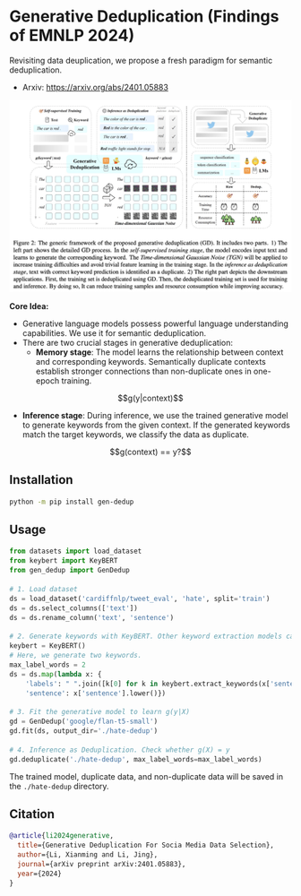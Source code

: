 # Generative Deduplication (Findings of EMNLP 2024)

Revisiting data deuplication, we propose a fresh paradigm for semantic deduplication.

- Arxiv: https://arxiv.org/abs/2401.05883

![](./assets/framework.png)


**Core Idea:**

- Generative language models possess powerful language understanding capabilities. We use it for semantic deduplication.
- There are two crucial stages in generative deduplication:
  - **Memory stage**: The model learns the relationship between context and corresponding keywords. Semantically duplicate contexts establish stronger connections than non-duplicate ones in one-epoch training.

<p align="center">
  $$g(y|context)$$
</p>

  - **Inference stage**: During inference, we use the trained generative model to generate keywords from the given context. If the generated keywords match the target keywords, we classify the data as duplicate.

<p align="center">
  $$g(context) == y?$$
</p>


## Installation

```bash
python -m pip install gen-dedup
```

## Usage

```python
from datasets import load_dataset
from keybert import KeyBERT
from gen_dedup import GenDedup

# 1. Load dataset
ds = load_dataset('cardiffnlp/tweet_eval', 'hate', split='train')
ds = ds.select_columns(['text'])
ds = ds.rename_column('text', 'sentence')

# 2. Generate keywords with KeyBERT. Other keyword extraction models can also be used.
keybert = KeyBERT()
# Here, we generate two keywords.
max_label_words = 2
ds = ds.map(lambda x: {
    'labels': " ".join([k[0] for k in keybert.extract_keywords(x['sentence'].lower())[:max_label_words]]),
    'sentence': x['sentence'].lower()})

# 3. Fit the generative model to learn g(y|X)
gd = GenDedup('google/flan-t5-small')
gd.fit(ds, output_dir='./hate-dedup')

# 4. Inference as Deduplication. Check whether g(X) = y
gd.deduplicate('./hate-dedup', max_label_words=max_label_words)
```

The trained model, duplicate data, and non-duplicate data will be saved in the `./hate-dedup` directory.


## Citation

```bibtex
@article{li2024generative,
  title={Generative Deduplication For Socia Media Data Selection},
  author={Li, Xianming and Li, Jing},
  journal={arXiv preprint arXiv:2401.05883},
  year={2024}
}
```
